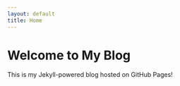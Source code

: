 ```yaml
---
layout: default
title: Home
---
```

# Welcome to My Blog
This is my Jekyll-powered blog hosted on GitHub Pages!
